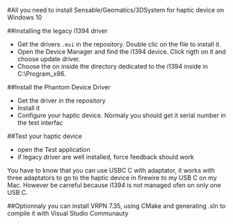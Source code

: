 #All you need to install Sensable/Geomatics/3DSystem for haptic device on Windows 10

##installing the legacy i1394 driver

- Get the drivers ```.msi``` in the repository. Double clic on the file to install it. 
- Open the Device Manager and find the i1394 device. Click rigth on it and choose update driver. 
- Choose the on inside the directory dedicated to the i1394 inside in C:\Program_x86.

##Install the Phantom Device Driver

- Get the driver in the repository
- Install it
- Configure your haptic device. Normaly you should get it serial number in the test interfac

##Test your haptic device
- open the Test application
- if legacy driver are well installed, force feedback should work

You have to know that you can use USBC C with adaptator, it works with three adaptators to go to the haptic device in firewire to my USB C on my Mac. However be carreful because i1394 is not managed ofen on only one USB C. 

##Optionnaly you can install VRPN 7.35, using CMake and generating .sln to compile it with Visual Studio Communauty 
